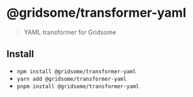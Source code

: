 # @gridsome/transformer-yaml

> YAML transformer for Gridsome

## Install

- `npm install @gridsome/transformer-yaml`
- `yarn add @gridsome/transformer-yaml`
- `pnpm install @gridsome/transformer-yaml`
